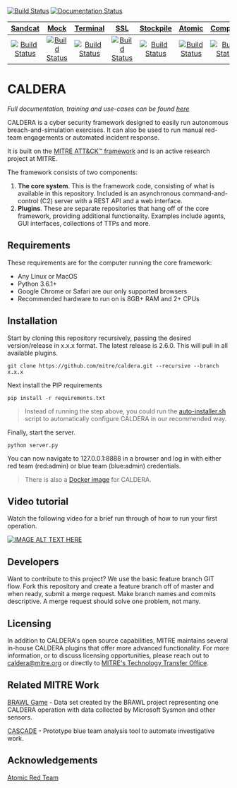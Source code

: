 [![Build Status](https://travis-ci.com/mitre/caldera.svg?branch=master)](https://travis-ci.com/mitre/caldera)
[![Documentation Status](https://readthedocs.org/projects/caldera/badge/?version=stable)](http://caldera.readthedocs.io/?badge=stable)

**[Sandcat](https://github.com/mitre/sandcat)**|**[Mock](https://github.com/mitre/mock)**|**[Terminal](https://github.com/mitre/terminal)**|**[SSL](https://github.com/mitre/SSL)**|**[Stockpile](https://github.com/mitre/stockpile)**|**[Atomic](https://github.com/mitre/atomic)**|**[Compass](https://github.com/mitre/compass)**|**[Access](https://github.com/mitre/access)**|**[Response](https://github.com/mitre/response)**
:-----:|:-----:|:-----:|:-----:|:-----:|:-----:|:-----:|:-----:|:-----:
[![Build Status](https://travis-ci.com/mitre/sandcat.svg?branch=master)](https://travis-ci.com/mitre/sandcat)|[![Build Status](https://travis-ci.com/mitre/mock.svg?branch=master)](https://travis-ci.com/mitre/mock)|[![Build Status](https://travis-ci.com/mitre/terminal.svg?branch=master)](https://travis-ci.com/mitre/terminal)|[![Build Status](https://travis-ci.com/mitre/ssl.svg?branch=master)](https://travis-ci.com/mitre/ssl)|[![Build Status](https://travis-ci.com/mitre/stockpile.svg?branch=master)](https://travis-ci.com/mitre/stockpile)|[![Build Status](https://travis-ci.com/mitre/caltack.svg?branch=master)](https://travis-ci.com/mitre/atomic)|[![Build Status](https://travis-ci.com/mitre/compass.svg?branch=master)](https://travis-ci.com/mitre/compass)|[![Build Status](https://travis-ci.com/mitre/access.svg?branch=master)](https://travis-ci.com/mitre/access)|[![Build Status](https://travis-ci.com/mitre/response.svg?branch=master)](https://travis-ci.com/mitre/response)

# CALDERA

*Full documentation, training and use-cases can be found [here](https://caldera.readthedocs.io/en/latest/)*

CALDERA is a cyber security framework designed to easily run autonomous breach-and-simulation exercises. It can also be used to run manual red-team engagements or automated incident response.

It is built on the [MITRE ATT&CK™ framework](https://attack.mitre.org/) and is an active research project at MITRE.

The framework consists of two components:

1) **The core system**. This is the framework code, consisting of what is available in this repository. Included is 
an asynchronous command-and-control (C2) server with a REST API and a web interface. 
2) **Plugins**. These are separate repositories that hang off of the core framework, providing additional functionality. 
Examples include agents, GUI interfaces, collections of TTPs and more. 

## Requirements

These requirements are for the computer running the core framework:

* Any Linux or MacOS
* Python 3.6.1+
* Google Chrome or Safari are our only supported browsers
* Recommended hardware to run on is 8GB+ RAM and 2+ CPUs

## Installation

Start by cloning this repository recursively, passing the desired version/release in x.x.x format. The latest release is 2.6.0. This will pull in all available plugins.
```
git clone https://github.com/mitre/caldera.git --recursive --branch x.x.x 
```

Next install the PIP requirements
```
pip install -r requirements.txt
```
> Instead of running the step above, you could run the [auto-installer.sh](https://caldera.readthedocs.io/en/latest/Auto-install-script.html) 
script to automatically configure CALDERA in our recommended way. 

Finally, start the server. 
```
python server.py
```
You can now navigate to 127.0.0.1:8888 in a browser and log in with either red team (red:admin) or blue team (blue:admin) credentials. 

> There is also a [Docker image](https://caldera.readthedocs.io/en/latest/Docker-deployment.html) for CALDERA.

## Video tutorial

Watch the following video for a brief run through of how to run your first operation. 

[![IMAGE ALT TEXT HERE](https://img.youtube.com/vi/GukTj-i3UDg/0.jpg)](https://www.youtube.com/watch?v=GukTj-i3UDg)

## Developers

Want to contribute to this project? We use the basic feature branch GIT flow. Fork this repository and create a feature branch off of master and when ready, submit a merge request. Make branch names and commits descriptive. A merge request should solve one problem, not many. 

## Licensing

In addition to CALDERA's open source capabilities, MITRE maintains several in-house CALDERA plugins that offer 
more advanced functionality. For more information, or to discuss licensing opportunities, please reach out to 
caldera@mitre.org or directly to [MITRE's Technology Transfer Office](https://www.mitre.org/about/corporate-overview/contact-us#technologycontact).

## Related MITRE Work

[BRAWL Game](https://github.com/mitre/brawl-public-game-001) - Data set created by the BRAWL project representing
one CALDERA operation with data collected by Microsoft Sysmon and other sensors.

[CASCADE](https://github.com/mitre/cascade-server) - Prototype blue team analysis tool to automate investigative work.

## Acknowledgements

[Atomic Red Team](https://github.com/redcanaryco/atomic-red-team)
